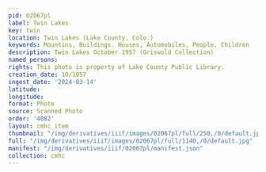 ```yaml
---
pid: 02067pl
label: Twin Lakes
key: twin
location: Twin Lakes (Lake County, Colo.)
keywords: Mountins, Buildings. Houses, Automobiles, People, Children
description: Twin Lakes October 1957 (Griswold Collection)
named_persons: 
rights: This photo is property of Lake County Public Library.
creation_date: 10/1957
ingest_date: '2024-03-14'
latitude: 
longitude: 
format: Photo
source: Scanned Photo
order: '4082'
layout: cmhc_item
thumbnail: "/img/derivatives/iiif/images/02067pl/full/250,/0/default.jpg"
full: "/img/derivatives/iiif/images/02067pl/full/1140,/0/default.jpg"
manifest: "/img/derivatives/iiif/02067pl/manifest.json"
collection: cmhc
---
```


